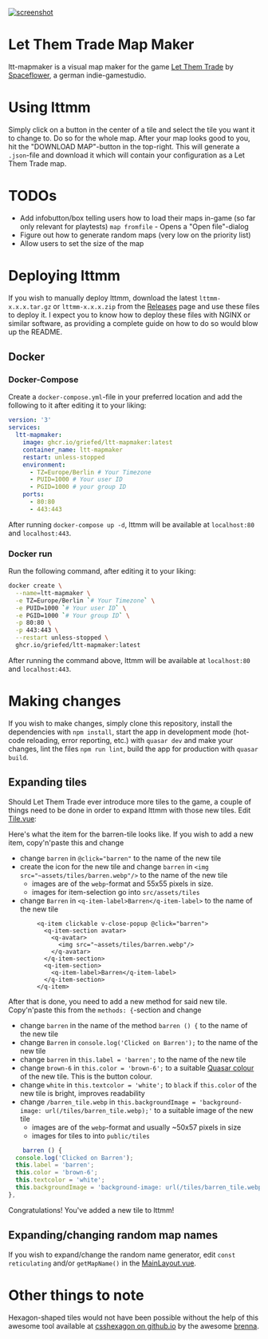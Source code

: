 [![screenshot](https://i.griefed.de/images/2021/09/18/image265345a28f3ca2d6.png)](https://store.steampowered.com/app/1313290/Let_Them_Trade/)

# Let Them Trade Map Maker

ltt-mapmaker is a visual map maker for the game [Let Them Trade](https://store.steampowered.com/app/1313290/Let_Them_Trade/) by [Spaceflower](https://spaceflower.de/), a german indie-gamestudio.

# Using lttmm

Simply click on a button in the center of a tile and select the tile you want it to change to. Do so for the whole map.
After your map looks good to you, hit the "DOWNLOAD MAP"-button in the top-right. This will generate a `.json`-file and
download it which will contain your configuration as a Let Them Trade map.

# TODOs

- Add infobutton/box telling users how to load their maps in-game (so far only relevant for playtests)
`map fromfile` - Opens a "Open file"-dialog
- Figure out how to generate random maps (very low on the priority list)
- Allow users to set the size of the map

# Deploying lttmm

If you wish to manually deploy lttmm, download the latest `lttmm-x.x.x.tar.gz` or `lttmm-x.x.x.zip` from the
[Releases](https://github.com/Griefed/ltt-mapmaker/releases/latest) page and use these files to deploy it. I expect you
to know how to deploy these files with NGINX or similar software, as providing a complete guide on how to do so would
blow up the README.

## Docker

### Docker-Compose

Create a `docker-compose.yml`-file in your preferred location and add the following to it after editing it to your liking:

```yml
version: '3'
services:
  ltt-mapmaker:
    image: ghcr.io/griefed/ltt-mapmaker:latest
    container_name: ltt-mapmaker
    restart: unless-stopped
    environment:
      - TZ=Europe/Berlin # Your Timezone
      - PUID=1000 # Your user ID
      - PGID=1000 # your group ID
    ports:
      - 80:80
      - 443:443
```

After running `docker-compose up -d`, lttmm will be available at `localhost:80` and `localhost:443`.

### Docker run

Run the following command, after editing it to your liking:

```bash
docker create \
  --name=ltt-mapmaker \
  -e TZ=Europe/Berlin `# Your Timezone` \
  -e PUID=1000 `# Your user ID` \
  -e PGID=1000 `# Your group ID` \
  -p 80:80 \
  -p 443:443 \
  --restart unless-stopped \
  ghcr.io/griefed/ltt-mapmaker:latest
```

After running the command above, lttmm will be available at `localhost:80` and `localhost:443`.

# Making changes

If you wish to make changes, simply clone this repository, install the dependencies with `npm install`,
start the app in development mode (hot-code reloading, error reporting, etc.) with `quasar dev` and make your changes,
lint the files `npm run lint`, build the app for production with `quasar build`.

## Expanding tiles

Should Let Them Trade ever introduce more tiles to the game, a couple of things need to be done in order to expand lttmm
with those new tiles. Edit [Tile.vue](https://github.com/Griefed/ltt-mapmaker/blob/c614876316d5216690c3a2dd5ae2d05974965f16/src/components/Tile.vue):

Here's what the item for the barren-tile looks like. If you wish to add a new item, copy'n'paste this and change

  - change `barren` in `@click="barren"` to the name of the new tile
  - create the icon for the new tile and change `barren` in `<img src="~assets/tiles/barren.webp"/>` to the name of the new tile
      - images are of the `webp`-format and 55x55 pixels in size.
      - images for item-selection go into `src/assets/tiles`
  - change `Barren` in `<q-item-label>Barren</q-item-label>` to the name of the new tile

```vue
        <q-item clickable v-close-popup @click="barren">
          <q-item-section avatar>
            <q-avatar>
              <img src="~assets/tiles/barren.webp"/>
            </q-avatar>
          </q-item-section>
          <q-item-section>
            <q-item-label>Barren</q-item-label>
          </q-item-section>
        </q-item>
```

After that is done, you need to add a new method for said new tile. Copy'n'paste this from the `methods: {`-section and change

  - change `barren` in the name of the method `barren () {` to the name of the new tile
  - change `Barren` in `console.log('Clicked on Barren');` to the name of the new tile
  - change `barren` in `this.label = 'barren';` to the name of the new tile
  - change `brown-6` in `this.color = 'brown-6';` to a suitable [Quasar colour](https://quasar.dev/style/color-palette#color-list) of the new tile. This is the button colour.
  - change `white` in `this.textcolor = 'white';` to `black` if `this.color` of the new tile is bright, improves readability
  - change `/barren_tile.webp` in `this.backgroundImage = 'background-image: url(/tiles/barren_tile.webp);'` to a suitable image of the new tile
      - images are of the `webp`-format and usually ~50x57 pixels in size
      - images for tiles to into `public/tiles`

```js
    barren () {
  console.log('Clicked on Barren');
  this.label = 'barren';
  this.color = 'brown-6';
  this.textcolor = 'white';
  this.backgroundImage = 'background-image: url(/tiles/barren_tile.webp);'
},
```

Congratulations! You've added a new tile to lttmm!

## Expanding/changing random map names

If you wish to expand/change the random name generator, edit `const reticulating` and/or `getMapName()` in the [MainLayout.vue](https://github.com/Griefed/ltt-mapmaker/blob/c614876316d5216690c3a2dd5ae2d05974965f16/src/layouts/MainLayout.vue).

# Other things to note

Hexagon-shaped tiles would not have been possible without the help of this awesome tool available at [csshexagon on github.io](https://brenna.github.io/csshexagon/)
by the awesome [brenna](https://github.com/brenna).
